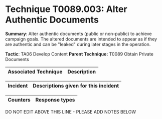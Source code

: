 # Technique T0089.003: Alter Authentic Documents

**Summary**: Alter authentic documents (public or non-public) to achieve campaign goals. The altered documents are intended to appear as if they are authentic and can be "leaked" during later stages in the operation.

**Tactic**: TA06 Develop Content **Parent Technique:** T0089 Obtain Private Documents


| Associated Technique | Description |
| --------- | ------------------------- |



| Incident | Descriptions given for this incident |
| -------- | -------------------- |



| Counters | Response types |
| -------- | -------------- |


DO NOT EDIT ABOVE THIS LINE - PLEASE ADD NOTES BELOW